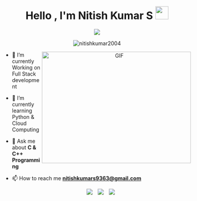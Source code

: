 
<h1 align="center"><b>Hello , I'm Nitish Kumar S </b><img src="https://media.giphy.com/media/hvRJCLFzcasrR4ia7z/giphy.gif" width="35"></h1>

<p align="center"><a href="https://github.com/DenverCoder1/readme-typing-svg"><img src="https://readme-typing-svg.herokuapp.com?font=Time+New+Roman&color=yellow&size=25&center=true&vCenter=true&width=600&height=100&lines=Welcome+to+my+GitHub;Full-Stack+Developer,;CSE+Student,;Active+Learner,;"></a>
</p>

<p align="center"> <img src="https://komarev.com/ghpvc/?username=Nitishkumar2004&label=Profile%20views&color=0e75b6&style=flat" alt="nitishkumar2004" /> </p>


<a target="_blank" align="center">
  <img align="right" top="500" height="300" width="400" alt="GIF" src="https://user-images.githubusercontent.com/37551474/113611467-3a567d80-9657-11eb-862b-b07b4f105c6f.gif">
</a>

- 🌱 I’m currently Working on Full Stack development

- 🌱 I’m currently learning Python & Cloud Computing

- 💬 Ask me about **C & C++ Programming**

- 📫 How to reach me **nitishkumars9363@gmail.com**

<p align="center">

 <div align="center"  class="icons-social" style="margin-left: 10px;">
        <a style="margin-left: 10px;"  target="_blank" href="https://www.linkedin.com/in/nitish-kumar-s-795925228/">
			<img src="https://img.icons8.com/doodle/40/000000/linkedin--v2.png"></a>
        <a style="margin-left: 10px;" target="_blank" href="https://github.com/Nitishkumar2004">
		<img src="https://img.icons8.com/doodle/40/000000/github--v1.png"></a>
        <a style="margin-left: 10px;" target="_blank" href="https://www.instagram.com/18_snk/">
			<img src="https://img.icons8.com/doodle/40/000000/instagram-new--v2.png"></a>
      </div>

</p>

